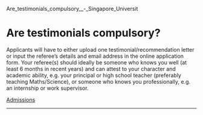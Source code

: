 Are_testimonials_compulsory__-_Singapore_Universit



Are testimonials compulsory?
============================

Applicants will have to either upload one testimonial/recommendation letter or input the referee’s details and email address in the online application form. Your referee(s) should ideally be someone who knows you well (at least 6 months in recent years) and can attest to your character and academic ability, e.g. your principal or high school teacher (preferably teaching Maths/Science), or someone who knows you professionally, e.g. an internship or work supervisor.

[Admissions](https://www.sutd.edu.sg/tag/admissions/)

---

